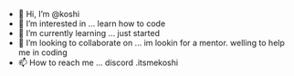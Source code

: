 - 👋 Hi, I’m @koshi
- 👀 I’m interested in ... learn how to code
- 🌱 I’m currently learning ... just started
- 💞️ I’m looking to collaborate on ... im lookin for a mentor. welling to help me in coding 
- 📫 How to reach me ... discord .itsmekoshi

<!---
HawoldZz/HawoldZz is a ✨ special ✨ repository because its `README.md` (this file) appears on your GitHub profile.
You can click the Preview link to take a look at your changes.
--->


